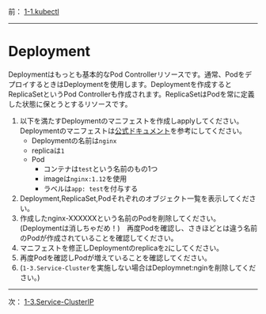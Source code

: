 前： [1-1.kubectl](1-1.kubectl.md)  

---

# Deployment
Deploymentはもっとも基本的なPod Controllerリソースです。通常、PodをデプロイするときはDeploymentを使用します。Deploymentを作成するとReplicaSetというPod Controllerも作成されます。ReplicaSetはPodを常に定義した状態に保とうとするリソースです。

1. 以下を満たすDeploymentのマニフェストを作成しapplyしてください。Deploymentのマニフェストは[公式ドキュメント](https://kubernetes.io/docs/concepts/workloads/controllers/deployment/#creating-a-deployment)を参考にしてください。
   - Deploymentの名前は``nginx``
   - replicaは``1``
   - Pod
     - コンテナは``test``という名前のもの1つ
     - imageは``nginx:1.12``を使用
     - ラベルは``app: test``を付与する
2. Deployment,ReplicaSet,Podそれぞれのオブジェクト一覧を表示してください。
3. 作成したnginx-XXXXXXという名前のPodを削除してください。(Deploymentは消しちゃだめ！)　再度Podを確認し、さきほどとは違う名前のPodが作成されていることを確認してください。
4. マニフェストを修正しDeploymentのreplicaを``2``にしてください。
5. 再度Podを確認しPodが増えていることを確認してください。
6. (``1-3.Service-Cluster``を実施しない場合はDeploymnet:nginを削除してください。)

---

次： [1-3.Service-ClusterIP](1-3.Service-ClusterIP.md)